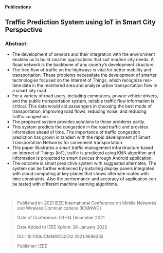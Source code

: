 #### Publications

## Traffic Prediction System using IoT in Smart City Perspective

### Abstract:

- The development of sensors and their integration with the environment enables us to build smarter applications that suit modern city needs. A Road network is the backbone of any country’s development structure. 
- The free flow of traffic on the highways is vital for better mobility and transportation. These problems necessitate the development of smarter technologies focused on the Internet of Things, which recognize real-time data in the monitored area and analyze urban transportation flow in a smart city road. 
- For a variety of road users, including commuters, private vehicle drivers, and the public transportation system, reliable traffic flow information is critical. This data would aid passengers in choosing the best mode of transportation, improving road flows, reducing noise, and reducing traffic congestion. 
- The proposed system provides solutions to these problems partly. 
- This system predicts the congestion in the road traffic and provides information ahead of time. The importance of traffic congestion prediction has grown in tandem with the rapid development of Smart Transportation Networks for convenient transportation. 
- This paper illustrates a smart traffic management infrastructure based on Internet of Things (IoT), traffic is predicted using KNN algorithm and information is projected to smart devices through Android application. 
- The outcome is smart predictive system with suggested alternates. The system can be further enhanced by installing display panels integrated with cloud computing at key places that shows alternate routes with time constraints. Also the performance and accuracy of application can be tested with different machine learning algorithms.
<br>

> Published in: 2021 IEEE International Conference on Mobile Networks and Wireless Communications (ICMNWC)

> Date of Conference: 03-04 December 2021

> Date Added to IEEE Xplore: 26 January 2022

> DOI: 10.1109/ICMNWC52512.2021.9688355

> Publisher: IEEE
